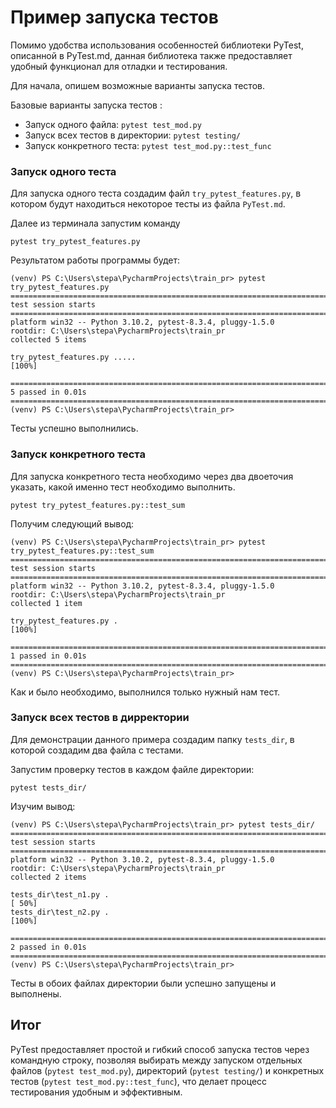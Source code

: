 # Пример запуска тестов

Помимо удобства использования особенностей библиотеки PyTest, описанной в PyTest.md, данная библиотека также предоставляет удобный функционал для отладки и тестирования.

Для начала, опишем возможные варианты запуска тестов.

Базовые варианты запуска тестов :

* Запуск одного файла: ```pytest test_mod.py```
* Запуск всех тестов в директории: ```pytest testing/```
* Запуск конкретного теста: ```pytest test_mod.py::test_func```

### Запуск одного теста

Для запуска одного теста создадим файл ```try_pytest_features.py```, в котором будут находиться некоторое тесты из файла ```PyTest.md```.

Далее из терминала запустим команду 
```
pytest try_pytest_features.py
```

Результатом работы программы будет:
```
(venv) PS C:\Users\stepa\PycharmProjects\train_pr> pytest try_pytest_features.py            
========================================================================================================= test session starts =========================================================================================================
platform win32 -- Python 3.10.2, pytest-8.3.4, pluggy-1.5.0
rootdir: C:\Users\stepa\PycharmProjects\train_pr
collected 5 items                                                                                                                                                                                                                       

try_pytest_features.py .....                                                                                                                                                                                                     [100%]

========================================================================================================== 5 passed in 0.01s ========================================================================================================== 
(venv) PS C:\Users\stepa\PycharmProjects\train_pr> 
```

Тесты успешно выполнились.

### Запуск конкретного теста

Для запуска конкретного теста необходимо через два двоеточия указать, какой именно тест необходимо выполнить.
```
pytest try_pytest_features.py::test_sum
```

Получим следующий вывод:
```
(venv) PS C:\Users\stepa\PycharmProjects\train_pr> pytest try_pytest_features.py::test_sum  
========================================================================================================= test session starts =========================================================================================================
platform win32 -- Python 3.10.2, pytest-8.3.4, pluggy-1.5.0
rootdir: C:\Users\stepa\PycharmProjects\train_pr
collected 1 item                                                                                                                                                                                                                        

try_pytest_features.py .                                                                                                                                                                                                         [100%] 

========================================================================================================== 1 passed in 0.01s ========================================================================================================== 
(venv) PS C:\Users\stepa\PycharmProjects\train_pr> 
```

Как и было необходимо, выполнился только нужный нам тест.

### Запуск всех тестов в дирректории

Для демонстрации данного примера создадим папку ```tests_dir```, в которой создадим два файла с тестами.

Запустим проверку тестов в каждом файле директории:
```
pytest tests_dir/
```

Изучим вывод:
```
(venv) PS C:\Users\stepa\PycharmProjects\train_pr> pytest tests_dir/                        
========================================================================================================= test session starts =========================================================================================================
platform win32 -- Python 3.10.2, pytest-8.3.4, pluggy-1.5.0
rootdir: C:\Users\stepa\PycharmProjects\train_pr
collected 2 items                                                                                                                                                                                                                       

tests_dir\test_n1.py .                                                                                                                                                                                                           [ 50%] 
tests_dir\test_n2.py .                                                                                                                                                                                                           [100%] 

========================================================================================================== 2 passed in 0.01s ========================================================================================================== 
(venv) PS C:\Users\stepa\PycharmProjects\train_pr> 

```

Тесты в обоих файлах директории были успешно запущены и выполнены.

## Итог

PyTest предоставляет простой и гибкий способ запуска тестов через командную строку, позволяя выбирать между запуском отдельных файлов (```pytest test_mod.py```), директорий (```pytest testing/```) и конкретных тестов (```pytest test_mod.py::test_func```), что делает процесс тестирования удобным и эффективным.